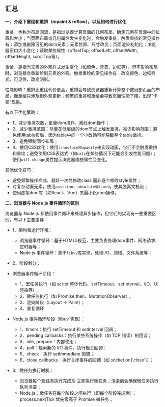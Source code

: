 **汇总**
---

**一、介绍下重绘和重排（repaint & reflow），以及如何进行优化**

重排，也称为布局回流，是指浏览器计算页面的几何布局，确定元素在页面中的位置和大小；当页面布局或几何属性发生变化时，会触发重排。触发重排的常见操作有：添加或删除可见的dom元素；元素位置、尺寸改变；页面渲染初始化；浏览器窗口大小变化；读取某些属性（offsetTop, offsetLeft, offsetWidth, offsetHeight, scrollTop等）。

重绘，是指当元素的外观样式发生变化（如颜色、背景、边框等），但不影响布局时，浏览器会重新绘制元素的外观。触发重绘的常见操作有：改变颜色、边框样式、可见性、改变阴影。

性能影响：重排比重绘代价更高，重排会导致浏览器重新计算整个或局部页面的布局，而重绘只涉及到外观更新；频繁的重排和重绘会导致页面性能下降，出现“卡顿”现象。

有以下优化策略：
- 1、减少重排次数，批量dom操作、离线dom操作；
- 2、减少重排范围：尽量在低层级的dom节点上触发重排，减少影响范围；避免使用table布局，因为table中的一个小改动可能导致整个table重排。
- 3、避免强制同步布局；
- 4、使用CSS优化：使用`transform和opacity`来实现动画，它们不会触发重排和重绘；避免使用CSS表达式（如`calc`在某些情况下可能会引发性能问题）；使用`will-change`属性提示浏览器哪些属性会变化。

其他优化技巧：
- 避免频繁操作样式、最好一次性修改class 而非逐个修改style属性；
- 对复杂动画元素，使用`position: absolute或fixed`，使其脱离文档流；
- 使用虚拟dom库（如React、Vue）来最小化dom操作。

**二、浏览器与 Node.js 事件循环的区别**

浏览器与 Node.js 都使用事件循环来处理异步操作，但它们的实现有一些重要区别，有以下主要差异：
- 1、架构和运行环境：
   - 浏览器事件循环：基于HTML5规范，主要负责处理dom事件、网络请求、定时器等；
   - Node.js 事件循环：基于`libuv`库实现，处理I/O、网络、文件系统等；
 
- 2、阶段划分：
- 浏览器事件循环阶段：
   - 1、宏任务执行（如 script 整体代码、setTimeout、setInterval、I/O、UI 渲染等）；
   - 2、微任务执行（如 Promise.then、MutationObserver）；
   - 3、渲染阶段（Layout → Paint）；
   - 4、重复循环
 
- Node.js 事件循环阶段（libuv 实现）：
   - 1、timers：执行 setTimeout 和 setInterval 回调；
   - 2、pending callbacks：执行某些系统操作（如 TCP 错误）的回调；
   - 3、idle, prepare：内部使用；
   - 4、poll：检索新的 I/O 事件，执行相关回调；
   - 5、check：执行 setImmediate 回调；
   - 6、close callbacks：执行关闭事件的回调（如 socket.on('close')）；
 
- 3、微任务执行时机：
   - 浏览器每个宏任务执行完成后 立即执行微任务；渲染前会确保微任务执行队列清空；
   - Node.js：微任务在每个阶段之间执行（即每个阶段完成后）；process.nextTick 优先级高于 Promise 微任务；






